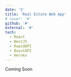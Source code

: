 ```yaml
---
date: '5'
title: 'Real Estate Web App'
# cover: '#'
github: '#'
external: '#'
tech:
  - React
  - NestJS
  - RapidAPI
  - BayutAPI
  - Heroku
---
```


Coming Soon
